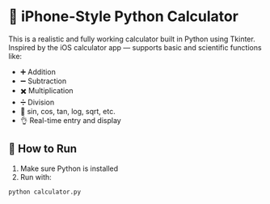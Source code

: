 # 🧮 iPhone-Style Python Calculator

This is a realistic and fully working calculator built in Python using Tkinter. Inspired by the iOS calculator app — supports basic and scientific functions like:

- ➕ Addition
- ➖ Subtraction
- ✖️ Multiplication
- ➗ Division
- 🔢 sin, cos, tan, log, sqrt, etc.
- 👌 Real-time entry and display

## 🔧 How to Run

1. Make sure Python is installed
2. Run with:
```bash
python calculator.py

